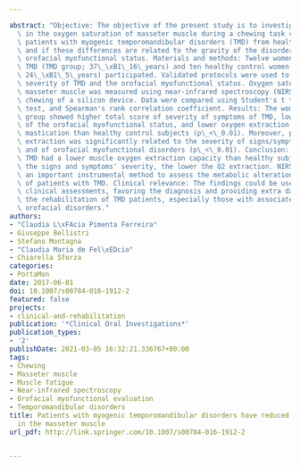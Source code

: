 ---
abstract: "Objective: The objective of the present study is to investigate if changes\
  \ in the oxygen saturation of masseter muscle during a chewing task can differentiate\
  \ patients with myogenic temporomandibular disorders (TMD) from healthy subjects\
  \ and if these differences are related to the gravity of the disorder and to the\
  \ orofacial myofunctional status. Materials and methods: Twelve women with moderate\
  \ TMD (TMD group; 37\_\xB1\_16\_years) and ten healthy control women (CTRL group\
  \ 24\_\xB1\_5\_years) participated. Validated protocols were used to evaluate the\
  \ severity of TMD and the orofacial myofunctional status. Oxygen saturation in the\
  \ masseter muscle was measured using near-infrared spectroscopy (NIRS) during unilateral\
  \ chewing of a silicon device. Data were compared using Student's t test, Mann-Whitney\
  \ test, and Spearman's rank correlation coefficient. Results: The women of the TMD\
  \ group showed higher total score of severity of symptoms of TMD, lower total score\
  \ of the orofacial myofunctional status, and lower oxygen extraction capacity during\
  \ mastication than healthy control subjects (p\_<\_0.01). Moreover, percentage O2\
  \ extraction was significantly related to the severity of signs/symptoms of TMD\
  \ and of orofacial myofunctional disorders (p\_<\_0.01). Conclusion: Women with\
  \ TMD had a lower muscle oxygen extraction capacity than healthy subjects: the higher\
  \ the signs and symptoms' severity, the lower the O2 extraction. NIRS proposes as\
  \ an important instrumental method to assess the metabolic alterations in the muscles\
  \ of patients with TMD. Clinical relevance: The findings could be useful to complement\
  \ clinical assessments, favoring the diagnosis and providing extra data for planning\
  \ the rehabilitation of TMD patients, especially those with associated myofunctional\
  \ orofacial disorders."
authors:
- "Claudia L\xFAcia Pimenta Ferreira"
- Giuseppe Bellistri
- Stefano Montagna
- "Claudia Maria de Fel\xEDcio"
- Chiarella Sforza
categories:
- PortaMon
date: 2017-06-01
doi: 10.1007/s00784-016-1912-2
featured: false
projects:
- clinical-and-rehabilitation
publication: '*Clinical Oral Investigations*'
publication_types:
- '2'
publishDate: 2021-03-05 16:32:21.336767+00:00
tags:
- Chewing
- Masseter muscle
- Muscle fatigue
- Near-infrared spectroscopy
- Orofacial myofunctional evaluation
- Temporomandibular disorders
title: Patients with myogenic temporomandibular disorders have reduced oxygen extraction
  in the masseter muscle
url_pdf: http://link.springer.com/10.1007/s00784-016-1912-2

---
